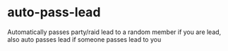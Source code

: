 # auto-pass-lead
Automatically passes party/raid lead to a random member if you are lead, also auto passes lead if someone passes lead to you
